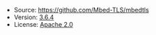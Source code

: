   * Source: <https://github.com/Mbed-TLS/mbedtls>
  * Version: [3.6.4](https://github.com/Mbed-TLS/mbedtls/releases/download/mbedtls-3.6.4/mbedtls-3.6.4.tar.bz2)
  * License: [Apache 2.0](https://github.com/Mbed-TLS/mbedtls?tab=License-1-ov-file)
